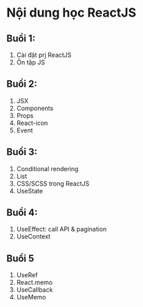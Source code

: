 # Nội dung học ReactJS

## Buổi 1:
1. Cài đặt prj ReactJS
2. Ôn tập JS

## Buổi 2:
1. JSX
2. Components
3. Props
4. React-icon
5. Event

## Buổi 3:
1. Conditional rendering
2. List
3. CSS/SCSS trong ReactJS
4. UseState

## Buổi 4:
1. UseEffect: call API & pagination
2. UseContext

## Buổi 5
1. UseRef
2. React.memo
3. UseCallback
4. UseMemo